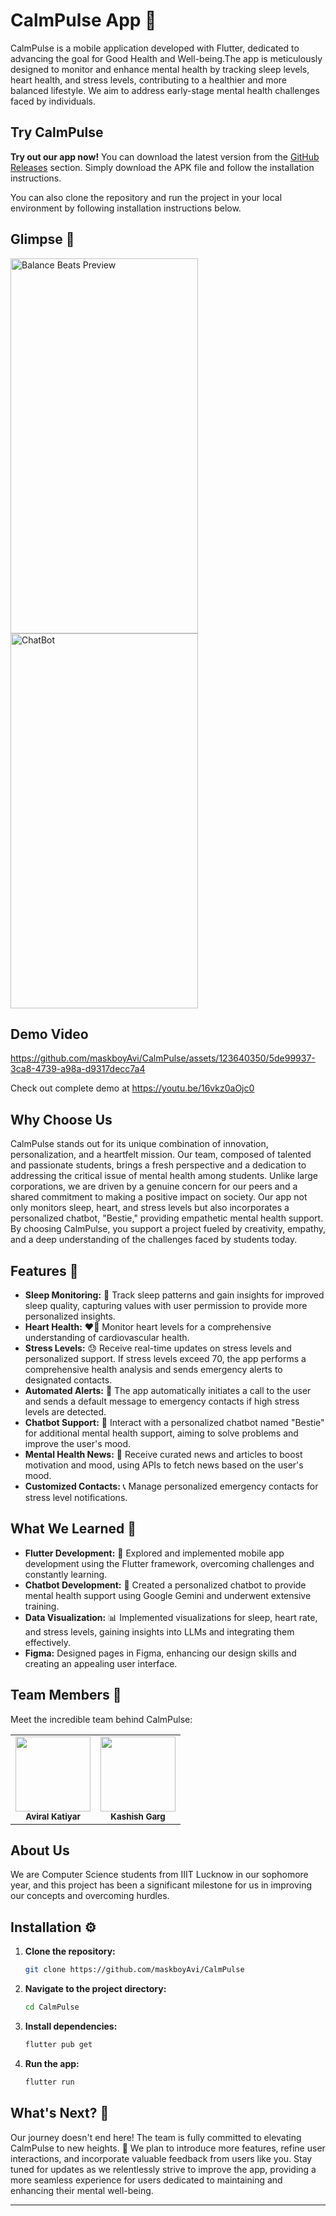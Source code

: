 # CalmPulse App 🌟

CalmPulse is a mobile application developed with Flutter, dedicated to advancing the goal for Good Health and Well-being.The app is meticulously designed to monitor and enhance mental health by tracking sleep levels, heart health, and stress levels, contributing to a healthier and more balanced lifestyle. We aim to address early-stage mental health challenges faced by individuals.

## Try CalmPulse

**Try out our app now!** You can download the latest version from the [GitHub Releases](https://github.com/maskboyAvi/CalmPulse/releases/tag/v0.0.1) section. Simply download the APK file and follow the installation instructions.

You can also clone the repository and run the project in your local environment by following installation instructions below.

## Glimpse 📱

<img src="https://github.com/maskboyAvi/CalmPulse/assets/123640350/a5a114b8-8c4d-4196-9a60-60e73c5f5d1e" width="300px" height="600px" alt="Balance Beats Preview">
<img src="https://github.com/maskboyAvi/CalmPulse/assets/123640350/fe2ef913-3337-4d93-af89-96306641ea52" width="300px" height="600px" alt="ChatBot">

## Demo Video

https://github.com/maskboyAvi/CalmPulse/assets/123640350/5de99937-3ca8-4739-a98a-d9317decc7a4

Check out complete demo at https://youtu.be/16vkz0aOjc0

## Why Choose Us

CalmPulse stands out for its unique combination of innovation, personalization, and a heartfelt mission. Our team, composed of talented and passionate students, brings a fresh perspective and a dedication to addressing the critical issue of mental health among students. Unlike large corporations, we are driven by a genuine concern for our peers and a shared commitment to making a positive impact on society. Our app not only monitors sleep, heart, and stress levels but also incorporates a personalized chatbot, "Bestie," providing empathetic mental health support. By choosing CalmPulse, you support a project fueled by creativity, empathy, and a deep understanding of the challenges faced by students today.

## Features 🎉

- **Sleep Monitoring:** 🌙 Track sleep patterns and gain insights for improved sleep quality, capturing values with user permission to provide more personalized insights.
- **Heart Health:** ❤️‍🔥 Monitor heart levels for a comprehensive understanding of cardiovascular health.
- **Stress Levels:** 😓 Receive real-time updates on stress levels and personalized support. If stress levels exceed 70, the app performs a comprehensive health analysis and sends emergency alerts to designated contacts.
- **Automated Alerts:** 🚨 The app automatically initiates a call to the user and sends a default message to emergency contacts if high stress levels are detected.
- **Chatbot Support:** 🤖 Interact with a personalized chatbot named "Bestie" for additional mental health support, aiming to solve problems and improve the user's mood.
- **Mental Health News:** 📰 Receive curated news and articles to boost motivation and mood, using APIs to fetch news based on the user's mood.
- **Customized Contacts:** 📞 Manage personalized emergency contacts for stress level notifications.

## What We Learned 🧠

- **Flutter Development:** 💙 Explored and implemented mobile app development using the Flutter framework, overcoming challenges and constantly learning.
- **Chatbot Development:** 🤖 Created a personalized chatbot to provide mental health support using Google Gemini and underwent extensive training.
- **Data Visualization:** 📊 Implemented visualizations for sleep, heart rate, and stress levels, gaining insights into LLMs and integrating them effectively.
- **Figma:** Designed pages in Figma, enhancing our design skills and creating an appealing user interface.

## Team Members 👥
Meet the incredible team behind CalmPulse:

<table>
	<tr>
		<td align="center"><img src="https://i.imgur.com/QKfdOPT.png" width="120px" height="120px"><br /><sub><b>Aviral Katiyar</b></sub><br/><a href="https://github.com/maskboyAvi"></a></td>
		<td align="center"><img src="https://avatars.githubusercontent.com/u/123597196?v=4" objectFit:"cover" width="120px" height="120px"><br /><sub><b>Kashish Garg</b></sub><br/><a href="https://github.com/Celebi07"></a></td>
	</tr>
</table>

## About Us 
We are Computer Science students from IIIT Lucknow in our sophomore year, and this project has been a significant milestone for us in improving our concepts and overcoming hurdles.

## Installation ⚙️

1. **Clone the repository:**

    ```bash
    git clone https://github.com/maskboyAvi/CalmPulse
    ```

2. **Navigate to the project directory:**

    ```bash
    cd CalmPulse
    ```

3. **Install dependencies:**

    ```bash
    flutter pub get
    ```

4. **Run the app:**

    ```bash
    flutter run
    ```

## What's Next? 🚀

Our journey doesn't end here! The team is fully committed to elevating CalmPulse to new heights. 🌈 We plan to introduce more features, refine user interactions, and incorporate valuable feedback from users like you. Stay tuned for updates as we relentlessly strive to improve the app, providing a more seamless experience for users dedicated to maintaining and enhancing their mental well-being.

---
